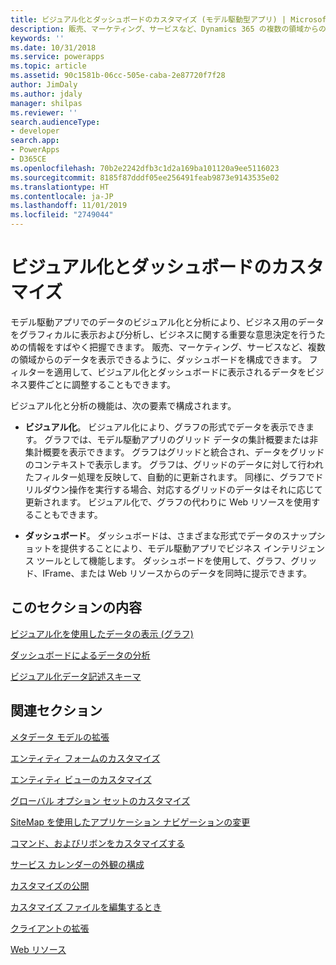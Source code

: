 ```yaml
---
title: ビジュアル化とダッシュボードのカスタマイズ (モデル駆動型アプリ) | MicrosoftDocs
description: 販売、マーケティング、サービスなど、Dynamics 365 の複数の領域からのデータを表示できるようにダッシュボードを構成することを学習します。 フィルターを適用して、ビジュアル化とダッシュボードに表示されるデータをビジネス要件ごとに調整することもできます。
keywords: ''
ms.date: 10/31/2018
ms.service: powerapps
ms.topic: article
ms.assetid: 90c1581b-06cc-505e-caba-2e87720f7f28
author: JimDaly
ms.author: jdaly
manager: shilpas
ms.reviewer: ''
search.audienceType:
- developer
search.app:
- PowerApps
- D365CE
ms.openlocfilehash: 70b2e2242dfb3c1d2a169ba101120a9ee5116023
ms.sourcegitcommit: 8185f87dddf05ee256491feab9873e9143535e02
ms.translationtype: HT
ms.contentlocale: ja-JP
ms.lasthandoff: 11/01/2019
ms.locfileid: "2749044"
---
```

# <a name="customize-visualizations-and-dashboards"></a>ビジュアル化とダッシュボードのカスタマイズ

<!-- https://docs.microsoft.com/dynamics365/customer-engagement/developer/customize-dev/customize-visualizations-dashboards -->

モデル駆動アプリでのデータのビジュアル化と分析により、ビジネス用のデータをグラフィカルに表示および分析し、ビジネスに関する重要な意思決定を行うための情報をすばやく把握できます。 販売、マーケティング、サービスなど、複数の領域からのデータを表示できるように、ダッシュボードを構成できます。 フィルターを適用して、ビジュアル化とダッシュボードに表示されるデータをビジネス要件ごとに調整することもできます。  
  
 ビジュアル化と分析の機能は、次の要素で構成されます。  
  
- **ビジュアル化**。 ビジュアル化により、グラフの形式でデータを表示できます。 グラフでは、モデル駆動アプリのグリッド データの集計概要または非集計概要を表示できます。 グラフはグリッドと統合され、データをグリッドのコンテキストで表示します。 グラフは、グリッドのデータに対して行われたフィルター処理を反映して、自動的に更新されます。 同様に、グラフでドリルダウン操作を実行する場合、対応するグリッドのデータはそれに応じて更新されます。 ビジュアル化で、グラフの代わりに Web リソースを使用することもできます。  
  
- **ダッシュボード**。 ダッシュボードは、さまざまな形式でデータのスナップショットを提供することにより、モデル駆動アプリでビジネス インテリジェンス ツールとして機能します。 ダッシュボードを使用して、グラフ、グリッド、IFrame、または Web リソースからのデータを同時に提示できます。  
  
## <a name="in-this-section"></a>このセクションの内容  
 [ビジュアル化を使用したデータの表示 (グラフ)](view-data-with-visualizations-charts.md)  
  
 [ダッシュボードによるデータの分析](analyze-data-with-dashboards.md)  
  
 [ビジュアル化データ記述スキーマ](visualization-data-description-schema.md)  
  
## <a name="related-sections"></a>関連セクション  
 [メタデータ モデルの拡張](/dynamics365/customer-engagement/developer/org-service/use-organization-service-metadata)  <!-- TODO Need to update relevant powerapps repo link-->
  
 [エンティティ フォームのカスタマイズ](customize-entity-forms.md)  
  
 [エンティティ ビューのカスタマイズ](customize-entity-views.md)  
  
 [グローバル オプション セットのカスタマイズ](/dynamics365/customer-engagement/developer/org-service/customize-global-option-sets)  <!-- TODO Need to update relevant powerapps repo link-->
  
 [SiteMap を使用したアプリケーション ナビゲーションの変更](/dynamics365/customer-engagement/developer/customize-dev/change-application-navigation-using-sitemap)  <!-- TODO Need to update relevant powerapps repo link-->
  
 [コマンド、およびリボンをカスタマイズする](customize-commands-ribbon.md)  
  
 [サービス カレンダーの外観の構成](/dynamics365/customer-engagement/developer/customize-dev/service-calendar-appearance-configuration)  <!-- TODO Need to update relevant powerapps repo link-->
  
 [カスタマイズの公開](publish-customizations.md)  
  
 [カスタマイズ ファイルを編集するとき](when-edit-customization-file.md)  
  
 [クライアントの拡張](/dynamics365/customer-engagement/developer/extend-client)  <!-- TODO Need to update relevant powerapps repo link-->
  
 [Web リソース](web-resources.md)
